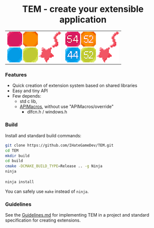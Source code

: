 <div align="center">

# TEM - create your extensible application

</div>

<table style="width: 100%;">
  <tr>
    <td style="text-align: center;"> <img src="./logo.webp" alt="Logo" /> </td>
    <td style="text-align: center;"> <img src="./nlogo.webp" alt="NumLogo" /> </td>
  </tr>
</table>

### Features
- Quick creation of extension system based on shared libraries
- Easy and tiny API
- Few depends:
  - std c lib,
  - [APIMacros](https://github.com/IHateGameDev/APIMacros), without use "APIMacros/override"
    - dlfcn.h / windows.h

### Build
Install and standard build commands:
```bash
git clone https://github.com/IHateGameDev/TEM.git
cd TEM
mkdir build
cd build
cmake -DCMAKE_BUILD_TYPE=Release .. -g Ninja
ninja

ninja install
```
You can safely use `make` instead of `ninja`.

### Guidelines
See the [Guidelines.md](./Guidelines.md) for implementing TEM in a project and standard specification for creating extensions.
